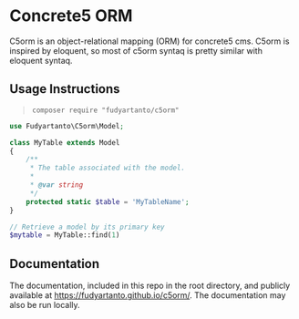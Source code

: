 Concrete5 ORM
=========================

C5orm is an object-relational mapping (ORM) for concrete5 cms. C5orm is inspired by eloquent, so most of c5orm syntaq is pretty similar with eloquent syntaq.

## Usage Instructions
> `composer require "fudyartanto/c5orm"`

```PHP
use Fudyartanto\C5orm\Model;

class MyTable extends Model
{
    /**
     * The table associated with the model.
     *
     * @var string
     */
    protected static $table = 'MyTableName';
}

// Retrieve a model by its primary key
$mytable = MyTable::find(1)
```

## Documentation

The documentation, included in this repo in the root directory, and publicly available at https://fudyartanto.github.io/c5orm/. The documentation may also be run locally.